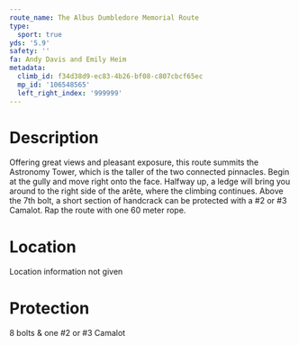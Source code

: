 ```yaml
---
route_name: The Albus Dumbledore Memorial Route
type:
  sport: true
yds: '5.9'
safety: ''
fa: Andy Davis and Emily Heim
metadata:
  climb_id: f34d38d9-ec83-4b26-bf08-c807cbcf65ec
  mp_id: '106548565'
  left_right_index: '999999'
---
```

# Description
Offering great views and pleasant exposure, this route summits the Astronomy Tower, which is the taller of the two connected pinnacles. Begin at the gully and move right onto the face. Halfway up, a ledge will bring you around to the right side of the arête, where the climbing continues. Above the 7th bolt, a short section of handcrack can be protected with a #2 or #3 Camalot. Rap the route with one 60 meter rope.

# Location
Location information not given

# Protection
8 bolts & one #2 or #3 Camalot
